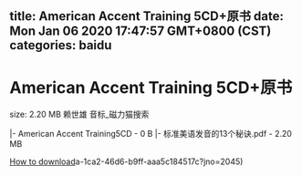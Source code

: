 
title: American Accent Training 5CD+原书
date: Mon Jan 06 2020 17:47:57 GMT+0800 (CST)    
categories: baidu
---

# American Accent Training 5CD+原书
size: 2.20 MB
 赖世雄 音标_磁力猫搜索
 
|- American Accent Training5CD - 0 B
|- 标准美语发音的13个秘诀.pdf - 2.20 MB

[How to download](https://bpcam.bemobtrk.com/go/2ceec3aa-1ca2-46d6-b9ff-aaa5c184517c?jno=2127)a-1ca2-46d6-b9ff-aaa5c184517c?jno=2045)
